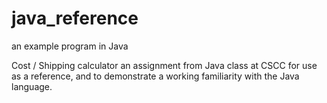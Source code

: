 # java_reference
an example program in Java

Cost / Shipping calculator
an assignment from Java class at CSCC
for use as a reference, and to demonstrate a working familiarity with the Java language.
